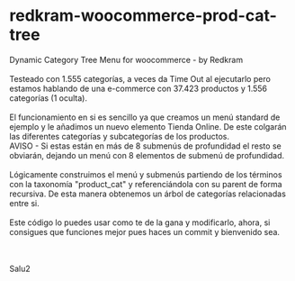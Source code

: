 # redkram-woocommerce-prod-cat-tree
Dynamic Category Tree Menu for woocommerce - by Redkram
<br><br>Testeado con 1.555 categorías, a veces da Time Out al ejecutarlo pero estamos hablando de una e-commerce con 37.423 productos y 1.556 categorías (1 oculta).
<br><br>
El funcionamiento en si es sencillo ya que creamos un menú standard de ejemplo y le añadimos un nuevo elemento Tienda Online.
De este colgarán las diferentes categorías y subcategorías de los productos. 
<br>AVISO - Si estas están en más de 8 submenús de profundidad el resto se obviarán, dejando un menú con 8 elementos de submenú de profundidad.
<br>
<br>
Lógicamente construimos el menú y submenús partiendo de los términos con la taxonomía "product_cat" y referenciándola con su parent de forma recursiva. De esta manera obtenemos un árbol de categorías relacionadas entre si.
<br>
<br>
Este código lo puedes usar como te de la gana y modificarlo, ahora, si consigues que funciones mejor pues haces un commit y bienvenido sea.

<br><br>
Salu2